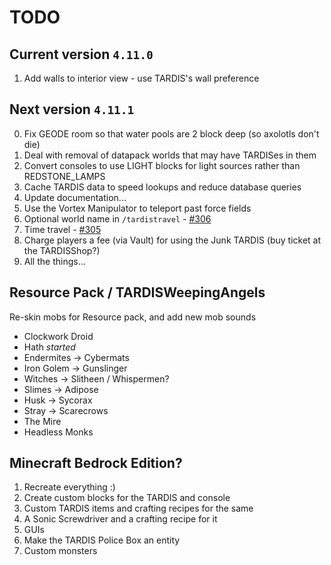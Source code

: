 # TODO

## Current version `4.11.0`

1. Add walls to interior view - use TARDIS's wall preference

## Next version `4.11.1`

0. Fix GEODE room so that water pools are 2 block deep (so axolotls don't die)
1. Deal with removal of datapack worlds that may have TARDISes in them
2. Convert consoles to use LIGHT blocks for light sources rather than REDSTONE_LAMPS
3. Cache TARDIS data to speed lookups and reduce database queries
4. Update documentation...
5. Use the Vortex Manipulator to teleport past force fields
6. Optional world name in `/tardistravel` - [#306](https://github.com/eccentricdevotion/TARDIS/issues/306)
7. Time travel - [#305](https://github.com/eccentricdevotion/TARDIS/issues/305)
8. Charge players a fee (via Vault) for using the Junk TARDIS (buy ticket at the TARDISShop?)
9. All the things...

## Resource Pack / TARDISWeepingAngels

Re-skin mobs for Resource pack, and add new mob sounds

* Clockwork Droid
* Hath _started_
* Endermites -> Cybermats
* Iron Golem -> Gunslinger
* Witches -> Slitheen / Whispermen?
* Slimes -> Adipose
* Husk -> Sycorax
* Stray -> Scarecrows
* The Mire
* Headless Monks

## Minecraft Bedrock Edition?

1. Recreate everything :)
2. Create custom blocks for the TARDIS and console
3. Custom TARDIS items and crafting recipes for the same
4. A Sonic Screwdriver and a crafting recipe for it
5. GUIs
6. Make the TARDIS Police Box an entity
7. Custom monsters
